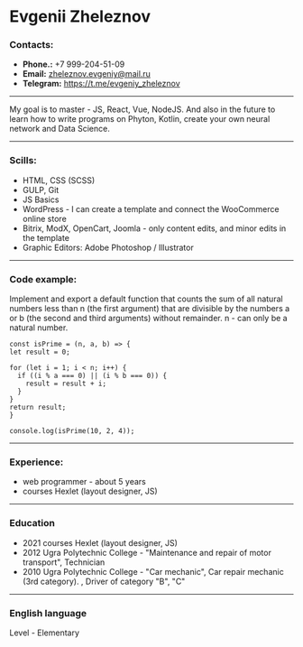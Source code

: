 # Evgenii Zheleznov

### Contacts:
- **Phone.:** +7 999-204-51-09 
- **Email:** zheleznov.evgeniy@mail.ru
- **Telegram:** https://t.me/evgeniy_zheleznov


*********


My goal is to master - JS, React, Vue, NodeJS.
And also in the future to learn how to write programs on Phyton, Kotlin, create your own neural network and Data Science.


*********


### Scills: 
- HTML, CSS (SCSS)
- GULP, Git
- JS Basics
- WordPress - I can create a template and connect the WooCommerce online store
- Bitrix, ModX, OpenCart, Joomla - only content edits, and minor edits in the template
- Graphic Editors: Adobe Photoshop / Illustrator 


*********


### Code example:


Implement and export a default function that counts the sum of all natural numbers less than n (the first argument) that are divisible by the numbers a or b (the second and third arguments) without remainder. n - can only be a natural number.


```
const isPrime = (n, a, b) => {
let result = 0;

for (let i = 1; i < n; i++) {
  if ((i % a === 0) || (i % b === 0)) {
    result = result + i;
  }
}
return result;
}

console.log(isPrime(10, 2, 4));
```


*********


### Experience:

- web programmer - about 5 years
- courses Hexlet (layout designer, JS)


*********


### Education


- 2021 courses Hexlet (layout designer, JS)
- 2012 Ugra Polytechnic College - "Maintenance and repair of motor transport", Technician
- 2010 Ugra Polytechnic College - "Car mechanic", Car repair mechanic (3rd category). , Driver of category "B", "C"


*********


### English language


Level - Elementary